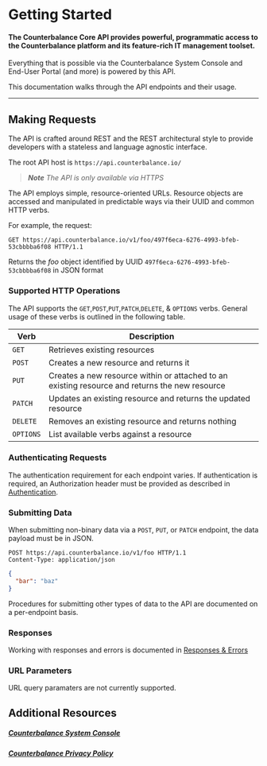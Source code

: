 # Getting Started

#### The **Counterbalance Core API** provides powerful, programmatic access to the Counterbalance platform and its feature-rich IT management toolset.  

Everything that is possible via the Counterbalance System Console and End-User Portal (and more) is powered by this API. 

This documentation walks through the API endpoints and their usage.

---

## Making Requests
The API is crafted around REST and the REST architectural style to provide developers with a stateless and language ­agnostic interface.

The root API host is `https://api.counterbalance.io/`

> _**Note** The API is only available via HTTPS_

The API employs simple, resource-oriented URLs. Resource objects are accessed and manipulated in predictable ways via their UUID and common HTTP verbs.

For example, the request:
```
GET https://api.counterbalance.io/v1/foo/497f6eca-6276-4993-bfeb-53cbbbba6f08 HTTP/1.1
```

Returns the _foo_ object identified by UUID `497f6eca-6276-4993-bfeb-53cbbbba6f08` in JSON format

### Supported HTTP Operations
The API supports the `GET`,`POST`,`PUT`,`PATCH`,`DELETE`, & `OPTIONS` verbs. General usage of these verbs is outlined in the following table.

Verb | Description
-----|------------
`GET`     | Retrieves existing resources
`POST`    | Creates a new resource and returns it
`PUT`     | Creates a new resource within or attached to an existing resource and returns the new resource
`PATCH`   | Updates an existing resource and returns the updated resource
`DELETE`  | Removes an existing resource and returns nothing
`OPTIONS` | List available verbs against a resource

### Authenticating Requests
The authentication requirement for each endpoint varies. If authentication is required, an Authorization header must be provided as described in [Authentication](./Authentication.md).

### Submitting Data
When submitting non-binary data via a `POST`, `PUT`, or `PATCH` endpoint, the data payload must be in JSON.
```
POST https://api.counterbalance.io/v1/foo HTTP/1.1
Content-Type: application/json
```
```json
{
  "bar": "baz"
}
```

Procedures for submitting other types of data to the API are documented on a per-endpoint basis. 

### Responses
Working with responses and errors is documented in [Responses & Errors](./Responses-and-Errors.md)

### URL Parameters
URL query paramaters are not currently supported.



## Additional Resources

##### [Counterbalance System Console](https://app.counterbalance.io)
##### [Counterbalance Privacy Policy](https://app.counterbalance.io)


